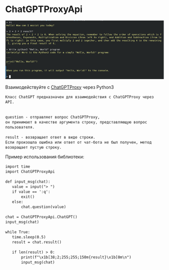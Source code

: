 # ChatGPTProxyApi

![screenshot](screen.png)

Взаимодействуйте с [ChatGPTProxy](https://chatgptproxy.me/) через Python3

```
Класс ChatGPT предназначен для взаимодействия с ChatGPTProxy через API.


question - отправляет вопрос ChatGPTProxy,
он принимает в качестве аргумента строку, представляющую вопрос пользователя.

result - возвращает ответ в виде строки.
Если произошла ошибка или ответ от чат-бота не был получен, метод возвращает пустую строку.
```

Пример использования библиотеки:
 ```
import time
import ChatGPTProxyApi

def input_msg(chat):
	value = input("> ")
	if value == ':q':
		exit()
	else:
		chat.question(value)

chat = ChatGPTProxyApi.ChatGPT()
input_msg(chat)

while True:
	time.sleep(0.5)
	result = chat.result()

	if len(result) > 0:
		print(f"\x1b[38;2;255;255;150m{result}\x1b[0m\n")
		input_msg(chat)
 ```